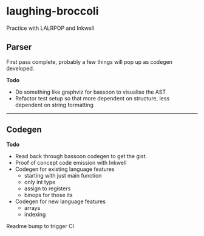 # laughing-broccoli
Practice with LALRPOP and Inkwell

## Parser
First pass complete, probably a few things will pop up as codegen developed.

**Todo**
- Do something like graphviz for bassoon to visualise the AST
- Refactor test setup so that more dependent on structure, less dependent on string formatting

---

## Codegen
**Todo**
- Read back through bassoon codegen to get the gist.
- Proof of concept code emission with Inkwell
- Codegen for existing language features
    - starting with just main function
    - only int type
    - assign to registers
    - binops for those its
- Codegen for new language features
    - arrays
    - indexing

Readme bump to trigger CI 